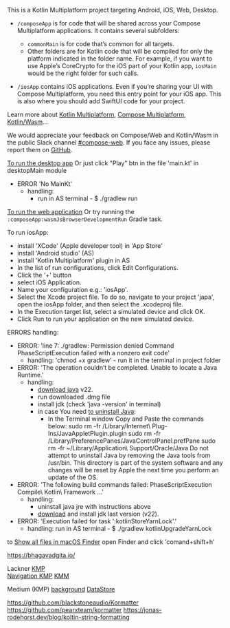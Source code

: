 This is a Kotlin Multiplatform project targeting Android, iOS, Web, Desktop.

* `/composeApp` is for code that will be shared across your Compose Multiplatform applications.
  It contains several subfolders:
  - `commonMain` is for code that’s common for all targets.
  - Other folders are for Kotlin code that will be compiled for only the platform indicated in the folder name.
    For example, if you want to use Apple’s CoreCrypto for the iOS part of your Kotlin app,
    `iosMain` would be the right folder for such calls.

* `/iosApp` contains iOS applications. Even if you’re sharing your UI with Compose Multiplatform, 
  you need this entry point for your iOS app. This is also where you should add SwiftUI code for your project.

Learn more about [Kotlin Multiplatform](https://www.jetbrains.com/help/kotlin-multiplatform-dev/get-started.html),
[Compose Multiplatform](https://github.com/JetBrains/compose-multiplatform/#compose-multiplatform),
[Kotlin/Wasm](https://kotl.in/wasm/)…

We would appreciate your feedback on Compose/Web and Kotlin/Wasm in the public Slack channel [#compose-web](https://slack-chats.kotlinlang.org/c/compose-web).
If you face any issues, please report them on [GitHub](https://github.com/JetBrains/compose-multiplatform/issues).

[To run the desktop app](https://www.jetbrains.com/help/kotlin-multiplatform-dev/compose-multiplatform-create-first-app.html#run-your-application-on-desktop)
Or just click "Play" btn in the file 'main.kt' in desktopMain module
- ERROR 'No MainKt'
  - handling:
    - run in AS terminal - $ ./gradlew run 

[To run the web application](https://www.jetbrains.com/help/kotlin-multiplatform-dev/compose-multiplatform-create-first-app.html#run-your-web-application) 
Or try running the `:composeApp:wasmJsBrowserDevelopmentRun` Gradle task.

To run iosApp:
- install 'XCode' (Apple developer tool) in 'App Store'
- install 'Android studio' (AS)
- install 'Kotlin Multiplatform' plugin in AS
- In the list of run configurations, click Edit Configurations.
- Click the '+' button
- select iOS Application.
- Name your configuration e.g.: 'iosApp'.
- Select the Xcode project file. To do so, navigate to your project 'japa', open the iosApp folder, and then select the .xcodeproj file.
- In the Execution target list, select a simulated device and click OK.
- Click Run to run your application on the new simulated device.

ERRORS handling:
- ERROR: 'line 7: ./gradlew: Permission denied Command PhaseScriptExecution failed with a nonzero exit code'
  - handling: 'chmod +x gradlew' - run it in the terminal in project folder 
- ERROR: 'The operation couldn’t be completed. Unable to locate a Java Runtime.'
  - handling: 
    - [download java](https://www.java.com/en/download/) v22.
    - run downloaded .dmg file
    - install jdk (check 'java -version' in terminal)
    - in case You need [to uninstall Java](https://www.java.com/en/download/help/mac_uninstall_java.html): 
      - In the Terminal window Copy and Paste the commands below:
        sudo rm -fr /Library/Internet\ Plug-Ins/JavaAppletPlugin.plugin
        sudo rm -fr /Library/PreferencePanes/JavaControlPanel.prefPane
        sudo rm -fr ~/Library/Application\ Support/Oracle/Java
        Do not attempt to uninstall Java by removing the Java tools from /usr/bin. This directory is part of the system software and any changes will be reset by Apple the next time you perform an update of the OS.
- ERROR: 'The following build commands failed: PhaseScriptExecution Compile\ Kotlin\ Framework ...'
  - handling:
    - uninstall java jre with instructions above
    - [download](https://www.oracle.com/pe/java/technologies/downloads/#jdk22-mac) and install jdk last version (v22).
- ERROR: 'Execution failed for task ':kotlinStoreYarnLock'.'
  - handling:
    run in AS terminal - $ ./gradlew kotlinUpgradeYarnLock

to [Show all files in macOS Finder](https://apple.stackexchange.com/a/34872) open Finder and click 'comand+shift+h'

https://bhagavadgita.io/

Lackner [KMP](https://www.youtube.com/watch?v=RSBO1C_Du2U&list=PLQkwcJG4YTCS55alEYv3J8CD4BXhqLUuk&pp=iAQB)  
[Navigation KMP](https://www.youtube.com/watch?v=g4XSWQ7QT8g) 
[KMM](https://www.youtube.com/watch?v=7Wl-G8aXxDA&list=PLQkwcJG4YTCQxZMQdhR2_TNYa-jwnXUGJ&pp=iAQB)

Medium (KMP)
[background](https://medium.com/@OlgaDery/kotlin-multiplatform-evaluation-part-2-how-to-design-background-functionality-42eb74416d87)
[DataStore](https://medium.com/@stevdza-san/datastore-in-a-compose-multiplatform-for-ios-android-complete-guide-aa9370cdf33d)

https://github.com/blackstoneaudio/Kormatter
https://github.com/pearxteam/kormatter
https://jonas-rodehorst.dev/blog/koltin-string-formatting